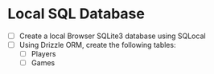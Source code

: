 # Local SQL Database

- [ ] Create a local Browser SQLite3 database using SQLocal
- [ ] Using Drizzle ORM, create the following tables:
  - [ ] Players
  - [ ] Games
